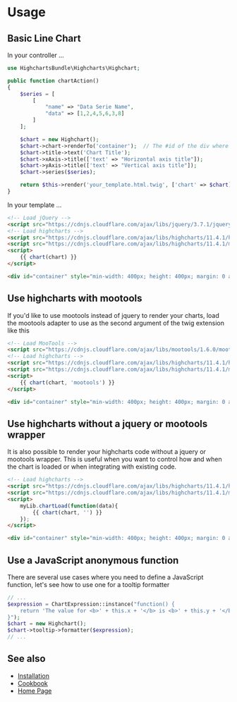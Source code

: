 # Usage

## Basic Line Chart

In your controller ...

```php
use HighchartsBundle\Highcharts\Highchart;

public function chartAction()
{
    $series = [
        [
            "name" => "Data Serie Name",
            "data" => [1,2,4,5,6,3,8]
        ]
    ];

    $chart = new Highchart();
    $chart->chart->renderTo('container');  // The #id of the div where to render the chart
    $chart->title->text('Chart Title');
    $chart->xAxis->title(['text' => "Horizontal axis title"]);
    $chart->yAxis->title(['text' => "Vertical axis title"]);
    $chart->series($series);

    return $this->render('your_template.html.twig', ['chart' => $chart]);
}
```

In your template ...

```html
<!-- Load jQuery -->
<script src="https://cdnjs.cloudflare.com/ajax/libs/jquery/3.7.1/jquery.js"></script>
<!-- Load highcharts -->
<script src="https://cdnjs.cloudflare.com/ajax/libs/highcharts/11.4.1/highcharts.js"></script>
<script src="https://cdnjs.cloudflare.com/ajax/libs/highcharts/11.4.1/modules/exporting.min.js"></script>
<script>
    {{ chart(chart) }}
</script>

<div id="container" style="min-width: 400px; height: 400px; margin: 0 auto"></div>
```

## Use highcharts with mootools

If you'd like to use mootools instead of jquery to render your charts, load the
mootools adapter to use as the second argument of the twig extension like
this

```html
<!-- Load MooTools -->
<script src="https://cdnjs.cloudflare.com/ajax/libs/mootools/1.6.0/mootools-core.js"></script>
<!-- Load highcharts -->
<script src="https://cdnjs.cloudflare.com/ajax/libs/highcharts/11.4.1/highcharts.js"></script>
<script src="https://cdnjs.cloudflare.com/ajax/libs/highcharts/11.4.1/modules/exporting.min.js"></script>
<script>
    {{ chart(chart, 'mootools') }}
</script>

<div id="container" style="min-width: 400px; height: 400px; margin: 0 auto"></div>
```

## Use highcharts without a jquery or mootools wrapper

It is also possible to render your highcharts code without a jquery or mootools
wrapper. This is useful when you want to control how and when the chart is
loaded or when integrating with existing code.

```html
<!-- Load highcharts -->
<script src="https://cdnjs.cloudflare.com/ajax/libs/highcharts/11.4.1/highcharts.js"></script>
<script src="https://cdnjs.cloudflare.com/ajax/libs/highcharts/11.4.1/modules/exporting.min.js"></script>
<script>
    myLib.chartLoad(function(data){
        {{ chart(chart, '') }}
    });
</script>

<div id="container" style="min-width: 400px; height: 400px; margin: 0 auto"></div>
```

## Use a JavaScript anonymous function

There are several use cases where you need to define a JavaScript function,
let's see how to use one for a tooltip formatter

```php
// ...
$expression = ChartExpression::instance("function() {
    return 'The value for <b>' + this.x + '</b> is <b>' + this.y + '</b>';
}");
$chart = new Highchart();
$chart->tooltip->formatter($expression);
// ...
```

## See also

- [Installation](installation.md)
- [Cookbook](cookbook.md)
- [Home Page](../README.md)
